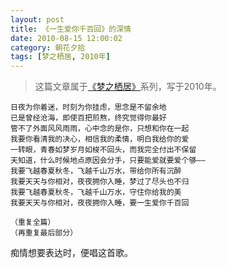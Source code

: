 ```yaml
---
layout: post
title: 《一生爱你千百回》的深情
date: 2010-08-15 12:00:02
category: 朝花夕拾
tags: [梦之栖居, 2010年]
---
```


> 这篇文章属于[《梦之栖居》](/posts/where-the-dreams-reside/)系列，写于2010年。
	
<!--more-->

	日夜为你着迷，时刻为你挂虑，思念是不留余地
	已是曾经沧海，即使百把煎熬，终究觉得你最好
	管不了外面风风雨雨，心中念的是你，只想和你在一起
	我要你看清我的决心，相信我的柔情，明白我给你的爱
	一转眼，青春如梦岁月如梭不回头，而我完全付出不保留
	天知道，什么时候地点原因会分手，只要能爱就要爱个够——
	我要飞越春夏秋冬，飞越千山万水，带给你所有沉醉
	我要天天与你相对，夜夜拥你入睡，梦过了尽头也不归
	我要飞越春夏秋冬，飞越千山万水，守住你给我的美
	我要天天与你相对，夜夜拥你入睡，要一生爱你千百回

	（重复全篇）
	（再重复最后部分）

痴情想要表达时，便唱这首歌。